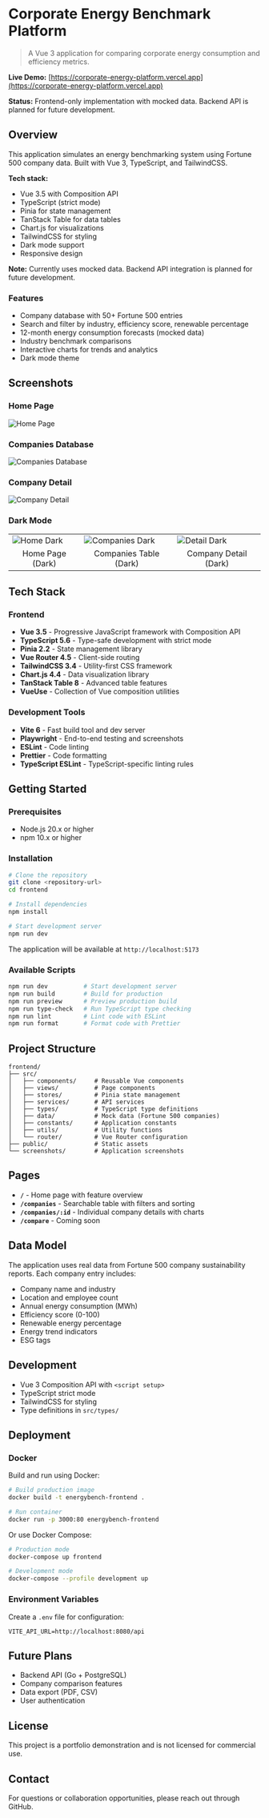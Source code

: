 # Corporate Energy Benchmark Platform

> A Vue 3 application for comparing corporate energy consumption and efficiency metrics.

**Live Demo:** [https://corporate-energy-platform.vercel.app](https://corporate-energy-platform.vercel.app)

**Status:** Frontend-only implementation with mocked data. Backend API is planned for future development.

## Overview

This application simulates an energy benchmarking system using Fortune 500 company data. Built with Vue 3, TypeScript, and TailwindCSS.

**Tech stack:**
- Vue 3.5 with Composition API
- TypeScript (strict mode)
- Pinia for state management
- TanStack Table for data tables
- Chart.js for visualizations
- TailwindCSS for styling
- Dark mode support
- Responsive design

**Note:** Currently uses mocked data. Backend API integration is planned for future development.

### Features

- Company database with 50+ Fortune 500 entries
- Search and filter by industry, efficiency score, renewable percentage
- 12-month energy consumption forecasts (mocked data)
- Industry benchmark comparisons
- Interactive charts for trends and analytics
- Dark mode theme

## Screenshots

### Home Page

![Home Page](./screenshots/01-home.png)

### Companies Database

![Companies Database](./screenshots/02-companies.png)

### Company Detail

![Company Detail](./screenshots/03-company-detail.png)

### Dark Mode

<table>
  <tr>
    <td><img src="./screenshots/04-home-dark.png" alt="Home Dark" /></td>
    <td><img src="./screenshots/05-companies-dark.png" alt="Companies Dark" /></td>
    <td><img src="./screenshots/06-company-detail-dark.png" alt="Detail Dark" /></td>
  </tr>
  <tr>
    <td align="center">Home Page (Dark)</td>
    <td align="center">Companies Table (Dark)</td>
    <td align="center">Company Detail (Dark)</td>
  </tr>
</table>

## Tech Stack

### Frontend
- **Vue 3.5** - Progressive JavaScript framework with Composition API
- **TypeScript 5.6** - Type-safe development with strict mode
- **Pinia 2.2** - State management library
- **Vue Router 4.5** - Client-side routing
- **TailwindCSS 3.4** - Utility-first CSS framework
- **Chart.js 4.4** - Data visualization library
- **TanStack Table 8** - Advanced table features
- **VueUse** - Collection of Vue composition utilities

### Development Tools
- **Vite 6** - Fast build tool and dev server
- **Playwright** - End-to-end testing and screenshots
- **ESLint** - Code linting
- **Prettier** - Code formatting
- **TypeScript ESLint** - TypeScript-specific linting rules

## Getting Started

### Prerequisites

- Node.js 20.x or higher
- npm 10.x or higher

### Installation

```bash
# Clone the repository
git clone <repository-url>
cd frontend

# Install dependencies
npm install

# Start development server
npm run dev
```

The application will be available at `http://localhost:5173`

### Available Scripts

```bash
npm run dev          # Start development server
npm run build        # Build for production
npm run preview      # Preview production build
npm run type-check   # Run TypeScript type checking
npm run lint         # Lint code with ESLint
npm run format       # Format code with Prettier
```

## Project Structure

```
frontend/
├── src/
│   ├── components/     # Reusable Vue components
│   ├── views/          # Page components
│   ├── stores/         # Pinia state management
│   ├── services/       # API services
│   ├── types/          # TypeScript type definitions
│   ├── data/           # Mock data (Fortune 500 companies)
│   ├── constants/      # Application constants
│   ├── utils/          # Utility functions
│   └── router/         # Vue Router configuration
├── public/             # Static assets
└── screenshots/        # Application screenshots
```

## Pages

- **`/`** - Home page with feature overview
- **`/companies`** - Searchable table with filters and sorting
- **`/companies/:id`** - Individual company details with charts
- **`/compare`** - Coming soon

## Data Model

The application uses real data from Fortune 500 company sustainability reports. Each company entry includes:

- Company name and industry
- Location and employee count
- Annual energy consumption (MWh)
- Efficiency score (0-100)
- Renewable energy percentage
- Energy trend indicators
- ESG tags

## Development

- Vue 3 Composition API with `<script setup>`
- TypeScript strict mode
- TailwindCSS for styling
- Type definitions in `src/types/`

## Deployment

### Docker

Build and run using Docker:

```bash
# Build production image
docker build -t energybench-frontend .

# Run container
docker run -p 3000:80 energybench-frontend
```

Or use Docker Compose:

```bash
# Production mode
docker-compose up frontend

# Development mode
docker-compose --profile development up
```

### Environment Variables

Create a `.env` file for configuration:

```env
VITE_API_URL=http://localhost:8080/api
```

## Future Plans

- Backend API (Go + PostgreSQL)
- Company comparison features
- Data export (PDF, CSV)
- User authentication

## License

This project is a portfolio demonstration and is not licensed for commercial use.

## Contact

For questions or collaboration opportunities, please reach out through GitHub.
